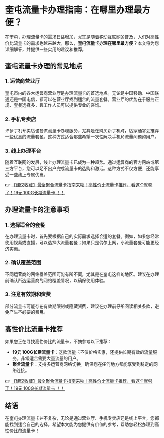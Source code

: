 # 奎屯流量卡办理指南：在哪里办理最方便？

在奎屯，办理流量卡的需求日益增加，尤其是随着移动互联网的普及，人们对高性价比流量卡的需求也越来越大。那么，**奎屯流量卡办理在哪里最方便**？本文将为您详细解答，并提供一些实用的建议和推荐。

## 奎屯流量卡办理的常见地点

### 1. 运营商营业厅
奎屯市内的各大运营商营业厅是办理流量卡的首选地点。无论是中国移动、中国联通还是中国电信，都可以在营业厅找到适合的流量套餐。营业厅的优势在于服务正规、套餐选择多，且工作人员可以提供专业的咨询。

### 2. 手机专卖店
许多手机专卖店也提供流量卡办理服务，尤其是在购买新手机时，店家通常会推荐一些优惠的流量套餐。这种方式适合那些希望一次性解决手机和流量问题的用户。

### 3. 线上办理平台
随着互联网的发展，线上办理流量卡已成为一种趋势。通过运营商的官方网站或第三方平台，您可以足不出户完成流量卡的选购和激活。这种方式不仅方便，还能享受一些线上专属优惠。

👉 [【建议收藏】最全聚合流量卡指南来啦！高性价比流量卡推荐，看这个就够了！19元 100G长期流量卡 ！！](https://bit.ly/Liuliangka)

## 办理流量卡的注意事项

### 1. 选择适合的套餐
在办理流量卡时，首先要根据自己的实际需求选择合适的套餐。例如，如果您经常使用视频或直播，可以选择大流量套餐；如果只是偶尔上网，小流量套餐可能更经济实惠。

### 2. 确认覆盖范围
不同运营商的网络覆盖范围可能有所不同，尤其是在奎屯这样的地区。建议在办理前确认所选运营商的网络覆盖情况，以确保使用体验。

### 3. 注意有效期和资费
部分流量卡可能存在有效期限制或隐藏资费，建议在办理前仔细阅读相关条款，避免产生不必要的费用。

## 高性价比流量卡推荐

如果您正在寻找高性价比的流量卡，不妨参考以下推荐：

- **19元 100G长期流量卡**：这款流量卡不仅价格实惠，还提供长期有效的流量服务，非常适合需要大量流量的用户。
- **聚合流量卡**：支持多运营商网络切换，确保您在任何地方都能享受到稳定的网络连接。

👉 [【建议收藏】最全聚合流量卡指南来啦！高性价比流量卡推荐，看这个就够了！19元 100G长期流量卡 ！！](https://bit.ly/Liuliangka)

## 结语

在奎屯办理流量卡并不复杂，无论是通过营业厅、手机专卖店还是线上平台，您都能找到适合自己的选择。希望本文能为您提供有价值的参考，帮助您轻松办理到高性价比的流量卡！